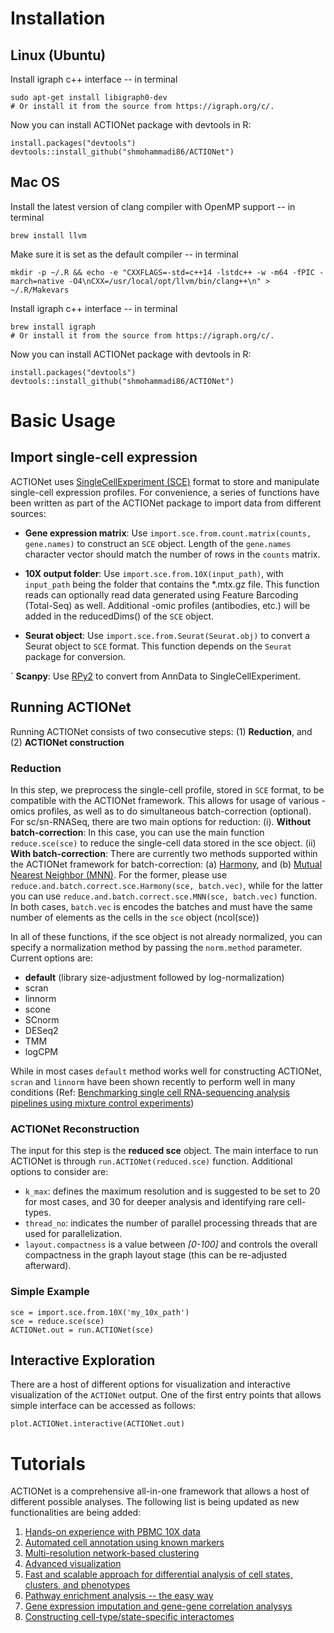 
# Installation 

## Linux (Ubuntu)

Install igraph c++ interface -- in terminal

```{bash}
sudo apt-get install libigraph0-dev
# Or install it from the source from https://igraph.org/c/.
```

Now you can install ACTIONet package with devtools in R:

```{r}
install.packages("devtools")
devtools::install_github("shmohammadi86/ACTIONet")
```

## Mac OS

Install the latest version of clang compiler with OpenMP support -- in terminal

```{bash}
brew install llvm
```

Make sure it is set as the default compiler -- in terminal
```{bash}
mkdir -p ~/.R && echo -e "CXXFLAGS=-std=c++14 -lstdc++ -w -m64 -fPIC -march=native -O4\nCXX=/usr/local/opt/llvm/bin/clang++\n" > ~/.R/Makevars
```

Install igraph c++ interface -- in terminal

```{bash}
brew install igraph
# Or install it from the source from https://igraph.org/c/.
```

Now you can install ACTIONet package with devtools in R:

```{r}
install.packages("devtools")
devtools::install_github("shmohammadi86/ACTIONet")
```

# Basic Usage
## Import single-cell expression
ACTIONet uses [SingleCellExperiment (SCE)](https://www.bioconductor.org/packages/release/bioc/vignettes/SingleCellExperiment/inst/doc/intro.html) format to store and manipulate single-cell expression profiles. For convenience, a series of functions have been written as part of the ACTIONet package to import data from different sources:

- **Gene expression matrix**: Use `import.sce.from.count.matrix(counts, gene.names)` to construct an `SCE` object. Length of the `gene.names` character vector should match the number of rows in the `counts` matrix.

- **10X output folder**: Use `import.sce.from.10X(input_path)`, with `input_path` being the folder that contains the *.mtx.gz file. This function reads can optionally read data generated using Feature Barcoding (Total-Seq) as well. Additional -omic profiles (antibodies, etc.) will be added in the reducedDims() of the `SCE` object.

- **Seurat object**: Use `import.sce.from.Seurat(Seurat.obj)` to convert a Seurat object to `SCE` format. This function depends on the `Seurat` package for conversion.

` **Scanpy**: Use [RPy2](https://github.com/theislab/anndata2ri) to convert from AnnData to SingleCellExperiment.

## Running ACTIONet
Running ACTIONet consists of two consecutive steps: (1) **Reduction**, and (2) **ACTIONet construction**

### Reduction
In this step, we preprocess the single-cell profile, stored in `SCE` format, to be compatible with the ACTIONet framework. This allows for usage of various -omics profiles, as well as to do simultaneous batch-correction (optional). For sc/sn-RNASeq, there are two main options for reduction:
	(i). **Without batch-correction**: In this case, you can use the main function `reduce.sce(sce)` to reduce the single-cell data stored in the sce object.
	(ii) **With batch-correction**: There are currently two methods supported within the ACTIONet framework for batch-correction: (a) [Harmony](https://github.com/immunogenomics/harmony), and (b) [Mutual Nearest Neighbor (MNN)](https://bioconductor.org/packages/release/bioc/html/batchelor.html). For the former, please use `reduce.and.batch.correct.sce.Harmony(sce, batch.vec)`, while for the latter you can use `reduce.and.batch.correct.sce.MNN(sce, batch.vec)` function. In both cases, `batch.vec` is encodes the batches and must have the same number of elements as the cells in the `sce` object (ncol(sce))
	
In all of these functions, if the sce object is not already normalized, you can specify a normalization method by passing the `norm.method` parameter. Current options are:

- **default** (library size-adjustment followed by log-normalization)
- scran
- linnorm
- scone
- SCnorm
- DESeq2
- TMM
- logCPM

While in most cases `default` method works well for constructing ACTIONet, `scran` and `linnorm` have been shown recently to perform well in many conditions (Ref: [Benchmarking single cell RNA-sequencing analysis pipelines using mixture control experiments](https://www.nature.com/articles/s41592-019-0425-8))

### ACTIONet Reconstruction
The input for this step is the **reduced sce** object. The main interface to run ACTIONet is through `run.ACTIONet(reduced.sce)` function. Additional options to consider are:
- `k_max`: defines the maximum resolution and is suggested to be set to 20 for most cases, and 30 for deeper analysis and identifying rare cell-types.
- `thread_no`: indicates the number of parallel processing threads that are used for parallelization. 
- `layout.compactness` is a value between *[0-100]* and controls the overall compactness in the graph layout stage (this can be re-adjusted afterward).

### Simple Example
```{r}
sce = import.sce.from.10X('my_10x_path')
sce = reduce.sce(sce)
ACTIONet.out = run.ACTIONet(sce)
```
## Interactive Exploration
There are a host of different options for visualization and interactive visualization of the `ACTIONet` output. One of the first entry points that allows simple interface can be accessed as follows:

```{r}
plot.ACTIONet.interactive(ACTIONet.out)
```

# Tutorials
ACTIONet is a comprehensive all-in-one framework that allows a host of different possible analyses. The following list is being updated as new functionalities are being added:

1. [Hands-on experience with PBMC 10X data](http://compbio.mit.edu/ACTIONet/tutorials/Tutorial1_HandsOn.html)
2. [Automated cell annotation using known markers](http://compbio.mit.edu/ACTIONet/tutorials/Tutorial2_CellAnnotation.html)
3. [Multi-resolution network-based clustering](http://compbio.mit.edu/ACTIONet/tutorials/Tutorial3_Clustering.html)
4. [Advanced visualization](http://compbio.mit.edu/ACTIONet/tutorials/Tutorial4_Visualization.html)
5. [Fast and scalable approach for differential analysis of cell states, clusters, and phenotypes](http://compbio.mit.edu/ACTIONet/tutorials/Tutorial5_Differential.html)
6. [Pathway enrichment analysis -- the easy way](http://compbio.mit.edu/ACTIONet/tutorials/Tutorial6_Enrichment.html)
7. [Gene expression imputation and gene-gene correlation analysys](http://compbio.mit.edu/ACTIONet/tutorials/Tutorial7_Imputation.html)
8. [Constructing cell-type/state-specific interactomes](http://compbio.mit.edu/ACTIONet/tutorials/Tutorial8_SCINET.html)
